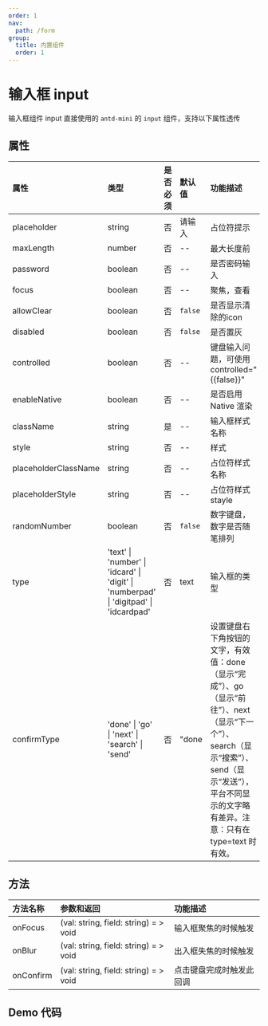 ```yaml
---
order: 1
nav:
  path: /form
group:
  title: 内置组件
  order: 1
---
```


# 输入框 input

输入框组件 input 直接使用的 `antd-mini` 的 `input` 组件，支持以下属性透传

## 属性

| 属性                    |    类型          | 是否必须       | 默认值      |  功能描述              |
| :--------               | :--------       | :---         | :----      |  :---                  |
| placeholder             | string          |  否          |  请输入     |  占位符提示                   |
| maxLength               | number          |  否          |  --        |  最大长度前                    |
| password                | boolean         |  否          |  --        |  是否密码输入                  |
| focus                   | boolean         |  否          |  --        |  聚焦，查看                |
| allowClear              | boolean         |  否          |  `false`     |  是否显示清除的icon          |
| disabled                | boolean         |  否          |  `false`     |  是否置灰                      |
| controlled              | boolean         |  否          |  --        | 键盘输入问题，可使用 controlled="{{false}}"                   |
| enableNative            | boolean         |  否          |  --        |  是否启用 Native 渲染                           |
| className               | string          |  是          | --         |  输入框样式名称                |
| style                   | string          |  否          |  --        |  样式                  |
| placeholderClassName    | string          |  否          |  --        |  占位符样式名称                |
| placeholderStyle        | string          |  否          |  --        |  占位符样式stayle             |
| randomNumber            | boolean         |  否          |  `false`     |  数字键盘，数字是否随笔排列      |
| type                    | 'text' &verbar; 'number' &verbar; 'idcard' &verbar; 'digit' &verbar; 'numberpad' &verbar; 'digitpad' &verbar; 'idcardpad' | 否 | text | 输入框的类型 |
| confirmType             | 'done' &verbar; 'go' &verbar; 'next' &verbar; 'search' &verbar; 'send' | 否 | "done | 设置键盘右下角按钮的文字，有效值：done（显示“完成”）、go（显示“前往”）、next（显示“下一个”）、search（显示“搜索”）、send（显示“发送”），平台不同显示的文字略有差异。注意：只有在 type=text 时有效。 |


## 方法

| 方法名称              | 参数和返回                                      |  功能描述                          |
| :--------           | :--------                                      | :---                              |
| onFocus             | (val: string, field: string) = > void          |  输入框聚焦的时候触发                 |
| onBlur              | (val: string, field: string) = > void          |  出入框失焦的时候触发                 |
| onConfirm           | (val: string, field: string) = > void          |  点击键盘完成时触发此回调              |


## Demo 代码

<code src='../../demo/pages/FormRenderMini/FormInput/index'></code>
